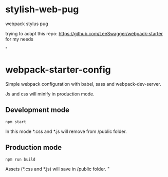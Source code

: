 # stylish-web-pug
webpack stylus pug

trying to adapt this repo:
https://github.com/LeeSwagger/webpack-starter
for my needs


"
# webpack-starter-config

Simple webpack configuration with babel, sass and webpack-dev-server.

Js and css will minify in production mode.

## Development mode

```
npm start
```

In this mode *.css and *.js will  remove from /public folder.

## Production mode

```
npm run build
```

Assets (*.css and *.js) will save in /public folder.
"
